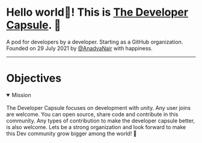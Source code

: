 # Hello world👋! This is [The Developer Capsule](https://github.com/The-Developer-Capsule). 🚀
A pod for developers by a developer. Starting as a GitHub organization.
<br>
Founded on 29 July 2021 by [@AnadyaNair](https://github.com/AnadyaNair) with happiness.

<hr>

# Objectives

<details open>
<summary>Mission</summary>
<br>
The Developer Capsule focuses on development with unity. Any user joins are welcome. You can open source, share code and contribute in this community.
Any types of contribution to make the developer capsule better, is also welcome.
Lets be a strong organization and look forward to make this Dev community grow bigger among the world! 💪
</details>
